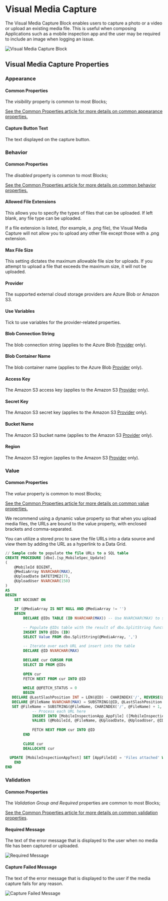 # Visual Media Capture

The Visual Media Capture Block enables users to capture a photo or a video or upload an existing media file. This is useful when composing Applications such as a mobile inspection app and the user may be required to include an image when logging an issue.

![Visual Media Capture Block]()

## Visual Media Capture Properties

### Appearance

#### Common Properties

The _visibility_ property is common to most Blocks;

[See the Common Properties article for more details on common appearance properties.](../common-properties.md#appearance)

#### Capture Button Text

The text displayed on the capture button.

### Behavior

#### Common Properties

The _disabled_ property is common to most Blocks;

[See the Common Properties article for more details on common behavior properties.](../common-properties.md#behavior)

#### Allowed File Extensions

This allows you to specify the types of files that can be uploaded. If left blank, any file type can be uploaded.

If a file extension is listed, (for example, a .png file), the Visual Media Capture will not allow you to upload any other file except those with a .png extension.

#### Max File Size

This setting dictates the maximum allowable file size for uploads. If you attempt to upload a file that exceeds the maximum size, it will not be uploaded.

#### Provider

The supported external cloud storage providers are Azure Blob or Amazon S3.

#### Use Variables

Tick to use variables for the provider-related properties.

#### Blob Connection String

The blob connection string (applies to the Azure Blob [Provider](visual-media-capture.md#provider) only).

#### Blob Container Name

The blob container name (applies to the Azure Blob [Provider](visual-media-capture.md#provider) only).

#### Access Key

The Amazon S3 access key (applies to the Amazon S3 [Provider](visual-media-capture.md#provider) only).

#### Secret Key

The Amazon S3 secret key (applies to the Amazon S3 [Provider](visual-media-capture.md#provider) only).

#### Bucket Name

The Amazon S3 bucket name (applies to the Amazon S3 [Provider](visual-media-capture.md#provider) only).

#### Region

The Amazon S3 region (applies to the Amazon S3 [Provider](visual-media-capture.md#provider) only).

### Value

#### Common Properties

The _value_ property is common to most Blocks;

[See the Common Properties article for more details on common value properties.](../common-properties.md#behavior-1)

We recommend using a dynamic value property so that when you upload media files, the URLs are bound to the value property, with enclosed brackets and comma-separated.

You can utilize a stored proc to save the file URLs into a data source and view them by adding the URL as a hyperlink to a Data Grid.

```sql
// Sample code to populate the file URLs to a SQL table
CREATE PROCEDURE [dbo].[sp_MobileSpec_Update]  
(  
    @MobileId BIGINT,  
    @MediaArray NVARCHAR(MAX),  
    @UploadDate DATETIME2(7),  
    @UploadUser NVARCHAR(150)  
)  
AS  
BEGIN  
    SET NOCOUNT ON  
  
    IF (@MediaArray IS NOT NULL AND @MediaArray != '')  
    BEGIN  
        DECLARE @IDs TABLE (ID NVARCHAR(MAX)) -- Use NVARCHAR(MAX) to store URLs  
  
        -- Populate @IDs table with the result of dbo.SplitString function  
        INSERT INTO @IDs (ID)  
        SELECT Value FROM dbo.SplitString(@MediaArray, ',')  
  
        -- Iterate over each URL and insert into the table  
        DECLARE @ID NVARCHAR(MAX)  
  
        DECLARE cur CURSOR FOR  
        SELECT ID FROM @IDs  
  
        OPEN cur  
        FETCH NEXT FROM cur INTO @ID  
  
        WHILE @@FETCH_STATUS = 0  
        BEGIN  
   DECLARE @LastSlashPosition INT = LEN(@ID) - CHARINDEX('/', REVERSE(@ID)) + 1  
   DECLARE @FileName NVARCHAR(MAX) = SUBSTRING(@ID, @LastSlashPosition + 1, LEN(@ID) - @LastSlashPosition)  
   SET @FileName = SUBSTRING(@FileName, CHARINDEX('/', @FileName) + 1, LEN(@FileName))  
            -- Process each URL here  
            INSERT INTO [MobileInspectionApp_AppFile] ([MobileInspectionAppId], [AppFileId], [UploadDate], [UploadUser], [URL])  
            VALUES (@MobileId, @FileName, @UploadDate, @UploadUser, @ID)  
  
            FETCH NEXT FROM cur INTO @ID  
        END  
  
        CLOSE cur  
        DEALLOCATE cur  
  
  UPDATE [MobileInspectionAppTest] SET [AppFileId] = 'Files attached' WHERE [Id] = @MobileId  
    END  
END
```

### Validation

#### Common Properties

The _Validation Group and Required_ properties are common to most Blocks;

[See the Common Properties article for more details on common validation properties](../common-properties.md#validation).

#### Required Message

The text of the error message that is displayed to the user when no media file has been captured or uploaded.

![Required Message]()

#### Capture Failed Message

The text of the error message that is displayed to the user if the media capture fails for any reason.

![Capture Failed Message]()



